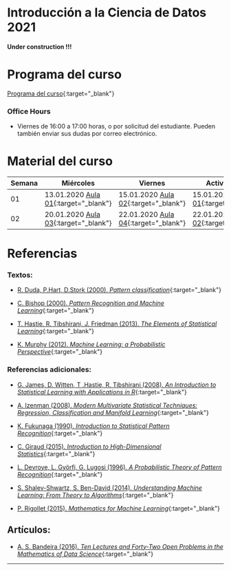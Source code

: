 # Introducción a la Ciencia de Datos 2021

#### Under construction !!!

# Programa del curso
<div id='id-programa'/>

[Programa del curso](programa/Programa-cd2021.pdf){:target="_blank"}


### Office Hours
<div id='id-office'/>

* Viernes de 16:00 a 17:00 horas, o por solicitud del estudiante. Pueden también enviar sus dudas por correo electrónico.


# Material del curso
<div id='id-material'/>

  **Semana**  | **Miércoles**                                           | **Viernes**                                             | **Actividades**
  ----------- | ------------------------------------------------------- | ------------------------------------------------------- | -------------------------------------
  01          | 13.01.2020 [Aula 01](aulas/ad01.pdf){:target="_blank"}  | 15.01.2020 [Aula 02](aulas/ad02.pdf){:target="_blank"}  | 15.01.2020 [Lab 01](labs/lab01.pdf){:target="_blank"}
  02          | 20.01.2020 [Aula 03](aulas/ad03.pdf){:target="_blank"}  | 22.01.2020 [Aula 04](aulas/ad04.pdf){:target="_blank"}  | 22.01.2020 [Lab 02](labs/lab02.pdf){:target="_blank"}


# Referencias
<div id='id-ref'/>

### Textos:

* [R. Duda, P.Hart, D.Stork (2000). *Pattern classification*](){:target="_blank"}

* [C. Bishop (2000). *Pattern Recognition and Machine Learning*](){:target="_blank"}

* [T. Hastie, R. Tibshirani, J. Friedman (2013). *The Elements of Statistical Learning*](){:target="_blank"}

* [K. Murphy (2012). *Machine Learning: a Probabilistic Perspective*](){:target="_blank"}

### Referencias adicionales:

* [G. James, D. Witten, T .Hastie, R. Tibshirani (2008). *An Introduction to Statistical Learning with Applications in R*](){:target="_blank"}

* [A. Izenman (2008). *Modern Multivariate Statistical Techniques: Regression, Classification and Manifold Learning*](){:target="_blank"}

* [K. Fukunaga (1990). *Introduction to Statistical Pattern Recognition*](){:target="_blank"}

* [C. Giraud (2015). *Introduction to High-Dimensional Statistics*](){:target="_blank"}

* [L. Devroye, L. Györfi, G. Lugosi (1996). *A Probabilistic Theory of Pattern Recognition*](){:target="_blank"}

* [S. Shalev-Shwartz, S. Ben-David (2014). *Understanding Machine Learning: From Theory to Algorithms*](https://www.cs.huji.ac.il/~shais/UnderstandingMachineLearning/understanding-machine-learning-theory-algorithms.pdf){:target="_blank"}

* [P. Rigollet (2015). *Mathematics for Machine Learning*](https://ocw.mit.edu/courses/mathematics/18-657-mathematics-of-machine-learning-fall-2015/lecture-notes/MIT18_657F15_LecNote.pdf){:target="_blank"}

## Artículos:

* [A. S. Bandeira (2016). *Ten Lectures and Forty-Two Open Problems in the Mathematics of Data Science*](http://www.cims.nyu.edu/bandeira/TenLecturesFortyTwoProblems.pdf){:target="_blank"}

---
